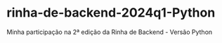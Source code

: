 # rinha-de-backend-2024q1-Python
Minha participação na 2ª edição da Rinha de Backend - Versão Python
